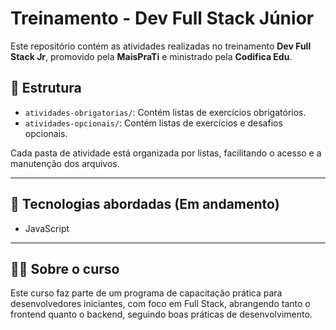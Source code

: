 # Treinamento - Dev Full Stack Júnior

Este repositório contém as atividades realizadas no treinamento **Dev Full Stack Jr**, promovido pela **MaisPraTi** e ministrado pela **Codifica Edu**.

## 📂 Estrutura

- `atividades-obrigatorias/`: Contém listas de exercícios obrigatórios.
- `atividades-opcionais/`: Contém listas de exercícios e desafios opcionais.

Cada pasta de atividade está organizada por listas, facilitando o acesso e a manutenção dos arquivos.

---

## 🚀 Tecnologias abordadas (Em andamento)

- JavaScript

---

## 👨‍🏫 Sobre o curso

Este curso faz parte de um programa de capacitação prática para desenvolvedores iniciantes, com foco em Full Stack, abrangendo tanto o frontend quanto o backend, seguindo boas práticas de desenvolvimento.

